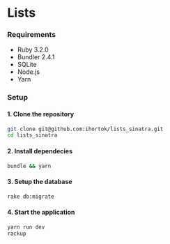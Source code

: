 # Lists

### Requirements

- Ruby 3.2.0
- Bundler 2.4.1
- SQLite
- Node.js
- Yarn

### Setup

#### 1. Clone the repository

```bash
git clone git@github.com:ihortok/lists_sinatra.git
cd lists_sinatra
```

#### 2. Install dependecies

```bash
bundle && yarn
```

#### 3. Setup the database

```bash
rake db:migrate
```

#### 4. Start the application

```bash
yarn run dev
rackup
```
